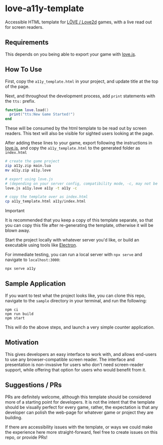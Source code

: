 # love-a11y-template

Accessible HTML template for [LÖVE / Love2d](https://love2d.org/) games, with a live read out for screen readers.

## Requirements

This depends on you being able to export your game with [love.js](https://github.com/2dengine/love.js).

## How To Use

First, copy the `a11y_template.html` in your project, and update title at the top of the page.

Next, and throughout the development process, add `print` statements with the `tts:` prefix.

```lua
function love.load()
  print("tts:New Game Started!")
end
```

These will be consumed by the html template to be read out by screen readers. This text will also be visible for sighted users looking at the page.

After adding these lines to your game, export following the instructions in [love.js](https://github.com/2dengine/love.js), and copy the `a11y_template.html` to the generated folder as `index.html`

```sh
# create the game project
zip a11y.zip main.lua
mv a11y.zip a11y.love

# export using love.js
# (depending on your server config, compatibility mode, -c, may not be required)
love.js a11y.love a11y -t a11y -c

# copy the template over as index.html
cp a11y_template.html a11y/index.html
```

> [!important]
> It is recommended that you keep a copy of this template separate, so that you can copy this file after re-generating the template, otherwise it will be blown away.

Start the project locally with whatever server you'd like, or build an executable using tools like [Electron](https://www.electronjs.org/).

For immediate testing, you can run a local server with `npx serve` and navigate to `localhost:3000`:
```sh
npx serve a11y
```

## Sample Application

If you want to test what the project looks like, you can clone this repo, navigate to the `sample` directory in your terminal, and run the following:
```
npm ci
npm run build
npm start
```

This will do the above steps, and launch a very simple counter application.

## Motivation

This gives developers an easy interface to work with, and allows end-users to use any browser-compatible screen reader. The interface and presentation is non-invasive for users who don't need screen-reader support, while offering that option for users who would benefit from it.

## Suggestions / PRs

PRs are definitely welcome, although this template should be considered more of a starting point for developers. It is not the intent that the template should be visually perfect for every game, rather, the expectation is that any developer can polish the web-page for whatever game or project they are building.

If there are accessibility issues with the template, or ways we could make the experience here more straight-forward, feel free to create issues on this repo, or provide PRs!
